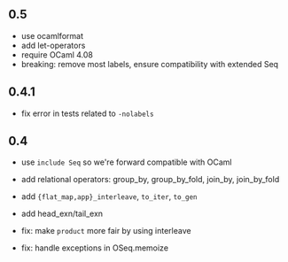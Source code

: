 ## 0.5

- use ocamlformat
- add let-operators
- require OCaml 4.08
- breaking: remove most labels, ensure compatibility with extended Seq

## 0.4.1

- fix error in tests related to `-nolabels`

## 0.4

- use `include Seq` so we're forward compatible with OCaml
- add relational operators: group_by, group_by_fold, join_by, join_by_fold
- add `{flat_map,app}_interleave`, `to_iter`, `to_gen`
- add head_exn/tail_exn

- fix: make `product` more fair by using interleave
- fix: handle exceptions in OSeq.memoize
